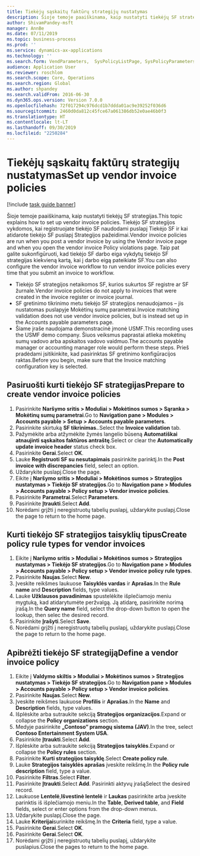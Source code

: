 ```yaml
---
title: Tiekėjų sąskaitų faktūrų strategijų nustatymas
description: Šioje temoje paaiškinama, kaip nustatyti tiekėjų SF strategijas.
author: ShivamPandey-msft
manager: AnnBe
ms.date: 07/11/2019
ms.topic: business-process
ms.prod: ''
ms.service: dynamics-ax-applications
ms.technology: ''
ms.search.form: VendParameters,  SysPolicyListPage, SysPolicyParameters, SysPolicySourceDocumentRuleType, SysPolicy, SysPolicySourceDocumentRule, SysQueryForm, SysQueryTableLookUp, SysQueryPrefixLookUp, SysQueryFieldLookUp
audience: Application User
ms.reviewer: roschlom
ms.search.scope: Core, Operations
ms.search.region: Global
ms.author: shpandey
ms.search.validFrom: 2016-06-30
ms.dyn365.ops.version: Version 7.0.0
ms.openlocfilehash: 72f017294c976dcd1b7ddda01ac9e39252f036d6
ms.sourcegitcommit: 2460d0da812c45fce67a061386db52e0ae46b0f3
ms.translationtype: HT
ms.contentlocale: lt-LT
ms.lasthandoff: 09/30/2019
ms.locfileid: "2250284"
---
```

# <a name="set-up-vendor-invoice-policies"></a><span data-ttu-id="92d7d-103">Tiekėjų sąskaitų faktūrų strategijų nustatymas</span><span class="sxs-lookup"><span data-stu-id="92d7d-103">Set up vendor invoice policies</span></span>

[!include [task guide banner](../../includes/task-guide-banner.md)]

<span data-ttu-id="92d7d-104">Šioje temoje paaiškinama, kaip nustatyti tiekėjų SF strategijas.</span><span class="sxs-lookup"><span data-stu-id="92d7d-104">This topic explains how to set up vendor invoice policies.</span></span> <span data-ttu-id="92d7d-105">Tiekėjo SF strategijos vykdomos, kai registruojate tiekėjo SF naudodami puslapį Tiekėjo SF ir kai atidarote tiekėjo SF puslapį Strategijos pažeidimai.</span><span class="sxs-lookup"><span data-stu-id="92d7d-105">Vendor invoice policies are run when you post a vendor invoice by using the Vendor invoice page and when you open the vendor invoice Policy violations page.</span></span> <span data-ttu-id="92d7d-106">Taip pat galite sukonfigūruoti, kad tiekėjo SF darbo eiga vykdytų tiekėjo SF strategijas kiekvieną kartą, kai į darbo eigą pateikiate SF.</span><span class="sxs-lookup"><span data-stu-id="92d7d-106">You can also configure the vendor invoice workflow to run vendor invoice policies every time that you submit an invoice to workflow.</span></span> 

- <span data-ttu-id="92d7d-107">Tiekėjo SF strategijos netaikomos SF, kurios sukurtos SF registre ar SF žurnale.</span><span class="sxs-lookup"><span data-stu-id="92d7d-107">Vendor invoice policies do not apply to invoices that were created in the invoice register or invoice journal.</span></span>  
- <span data-ttu-id="92d7d-108">SF gretinimo tikrinimo metu tiekėjo SF strategijos nenaudojamos – jis nustatomas puslapyje Mokėtinų sumų parametrai.</span><span class="sxs-lookup"><span data-stu-id="92d7d-108">Invoice matching validation does not use vendor invoice policies, but is instead set up in the Accounts payable parameters page.</span></span>  
- <span data-ttu-id="92d7d-109">Šiame įraše naudojama demonstracinė įmonė USMF.</span><span class="sxs-lookup"><span data-stu-id="92d7d-109">This recording uses the USMF demo company.</span></span> <span data-ttu-id="92d7d-110">Šiuos veiksmus paprastai atlieka mokėtinų sumų vadovo arba apskaitos vadovo vaidmuo.</span><span class="sxs-lookup"><span data-stu-id="92d7d-110">The accounts payable manager or accounting manager role would perform these steps.</span></span> <span data-ttu-id="92d7d-111">Prieš pradėdami įsitikinkite, kad pasirinktas SF gretinimo konfigūracijos raktas.</span><span class="sxs-lookup"><span data-stu-id="92d7d-111">Before you begin, make sure that the Invoice matching configuration key is selected.</span></span>


## <a name="prepare-to-create-vendor-invoice-policies"></a><span data-ttu-id="92d7d-112">Pasiruošti kurti tiekėjo SF strategijas</span><span class="sxs-lookup"><span data-stu-id="92d7d-112">Prepare to create vendor invoice policies</span></span>
1. <span data-ttu-id="92d7d-113">Pasirinkite **Naršymo sritis > Moduliai > Mokėtinos sumos > Sąranka > Mokėtinų sumų parametrai**.</span><span class="sxs-lookup"><span data-stu-id="92d7d-113">Go to **Navigation pane > Modules > Accounts payable > Setup > Accounts payable parameters**.</span></span>
2. <span data-ttu-id="92d7d-114">Pasirinkite skirtuką **SF tikrinimas.**.</span><span class="sxs-lookup"><span data-stu-id="92d7d-114">Select the **Invoice validation** tab.</span></span>
3. <span data-ttu-id="92d7d-115">Pažymėkite arba atžymėkite žymės langelio būseną **Automatiškai atnaujinti sąskaitos faktūros antraštę**.</span><span class="sxs-lookup"><span data-stu-id="92d7d-115">Select or clear the **Automatically update invoice header** status check box.</span></span>
4. <span data-ttu-id="92d7d-116">Pasirinkite **Gerai**.</span><span class="sxs-lookup"><span data-stu-id="92d7d-116">Select **OK**.</span></span>
5. <span data-ttu-id="92d7d-117">Lauke **Registruoti SF su nesutapimais** pasirinkite parinktį.</span><span class="sxs-lookup"><span data-stu-id="92d7d-117">In the **Post invoice with discrepancies** field, select an option.</span></span>
6. <span data-ttu-id="92d7d-118">Uždarykite puslapį.</span><span class="sxs-lookup"><span data-stu-id="92d7d-118">Close the page.</span></span>
7. <span data-ttu-id="92d7d-119">Eikite į **Naršymo sritis > Moduliai > Mokėtinos sumos > Strategijos nustatymas > Tiekėjo SF strategijos**.</span><span class="sxs-lookup"><span data-stu-id="92d7d-119">Go to **Navigation pane > Modules > Accounts payable > Policy setup > Vendor invoice policies**.</span></span>
8. <span data-ttu-id="92d7d-120">Pasirinkite **Parametrai**.</span><span class="sxs-lookup"><span data-stu-id="92d7d-120">Select **Parameters**.</span></span>
9. <span data-ttu-id="92d7d-121">Pasirinkite **Įtraukti**.</span><span class="sxs-lookup"><span data-stu-id="92d7d-121">Select **Add**.</span></span>
10. <span data-ttu-id="92d7d-122">Norėdami grįžti į neregistruotų tabelių puslapį, uždarykite puslapį.</span><span class="sxs-lookup"><span data-stu-id="92d7d-122">Close the page to return to the home page.</span></span>

## <a name="create-policy-rule-types-for-vendor-invoices"></a><span data-ttu-id="92d7d-123">Kurti tiekėjo SF strategijos taisyklių tipus</span><span class="sxs-lookup"><span data-stu-id="92d7d-123">Create policy rule types for vendor invoices</span></span>
1. <span data-ttu-id="92d7d-124">Eikite į **Naršymo sritis > Moduliai > Mokėtinos sumos > Strategijos nustatymas > Tiekėjo SF strategijos**.</span><span class="sxs-lookup"><span data-stu-id="92d7d-124">Go to **Navigation pane > Modules > Accounts payable > Policy setup > Vendor invoice policy rule types**.</span></span>
2. <span data-ttu-id="92d7d-125">Pasirinkite **Naujas**.</span><span class="sxs-lookup"><span data-stu-id="92d7d-125">Select **New**.</span></span>
3. <span data-ttu-id="92d7d-126">Įveskite reikšmes laukuose **Taisyklės vardas** ir **Aprašas**.</span><span class="sxs-lookup"><span data-stu-id="92d7d-126">In the **Rule name** and **Description** fields, type values.</span></span>
4. <span data-ttu-id="92d7d-127">Lauke **Užklausos pavadinimas** spustelėkite išplečiamojo meniu mygtuką, kad atidarytumėte peržvalgą. Ją atidarę, pasirinkite norimą įrašą.</span><span class="sxs-lookup"><span data-stu-id="92d7d-127">In the **Query name** field, select the drop-down button to open the lookup, then selec the desired record.</span></span>
5. <span data-ttu-id="92d7d-128">Pasirinkite **Įrašyti**.</span><span class="sxs-lookup"><span data-stu-id="92d7d-128">Select **Save**.</span></span>
6. <span data-ttu-id="92d7d-129">Norėdami grįžti į neregistruotų tabelių puslapį, uždarykite puslapį.</span><span class="sxs-lookup"><span data-stu-id="92d7d-129">Close the page to return to the home page.</span></span>

## <a name="define-a-vendor-invoice-policy"></a><span data-ttu-id="92d7d-130">Apibrėžti tiekėjo SF strategiją</span><span class="sxs-lookup"><span data-stu-id="92d7d-130">Define a vendor invoice policy</span></span>
1. <span data-ttu-id="92d7d-131">Eikite į **Valdymo skiltis > Moduliai > Mokėtinos sumos > Strategijos nustatymas > Tiekėjo SF strategijos**.</span><span class="sxs-lookup"><span data-stu-id="92d7d-131">Go to **Navigation pane > Modules > Accounts payable > Policy setup > Vendor invoice policies**.</span></span>
2. <span data-ttu-id="92d7d-132">Pasirinkite **Naujas**.</span><span class="sxs-lookup"><span data-stu-id="92d7d-132">Select **New**.</span></span>
3. <span data-ttu-id="92d7d-133">Įveskite reikšmes laukuose **Profilis** ir **Aprašas**.</span><span class="sxs-lookup"><span data-stu-id="92d7d-133">In the **Name** and **Description** fields, type values.</span></span>
4. <span data-ttu-id="92d7d-134">Išplėskite arba sutraukite sekciją **Strategijos organizacijos**.</span><span class="sxs-lookup"><span data-stu-id="92d7d-134">Expand or collapse the **Policy organizations** section.</span></span>
5. <span data-ttu-id="92d7d-135">Medyje pasirinkite **„Contoso“ pramogų sistema (JAV)**.</span><span class="sxs-lookup"><span data-stu-id="92d7d-135">In the tree, select **Contoso Entertainment System USA**.</span></span>
6. <span data-ttu-id="92d7d-136">Pasirinkite **Įtraukti**.</span><span class="sxs-lookup"><span data-stu-id="92d7d-136">Select **Add**.</span></span>
7. <span data-ttu-id="92d7d-137">Išplėskite arba sutraukite sekciją **Strategijos taisyklės**.</span><span class="sxs-lookup"><span data-stu-id="92d7d-137">Expand or collapse the **Policy rules** section.</span></span>
8. <span data-ttu-id="92d7d-138">Pasirinkite **Kurti strategijos taisyklę**.</span><span class="sxs-lookup"><span data-stu-id="92d7d-138">Select **Create policy rule**.</span></span>
9. <span data-ttu-id="92d7d-139">Lauke **Strategijos taisyklės aprašas** įveskite reikšmę.</span><span class="sxs-lookup"><span data-stu-id="92d7d-139">In the **Policy rule description** field, type a value.</span></span>
10. <span data-ttu-id="92d7d-140">Pasirinkite **Filtras**.</span><span class="sxs-lookup"><span data-stu-id="92d7d-140">Select **Filter**.</span></span>
11. <span data-ttu-id="92d7d-141">Pasirinkite **Įtraukti**.</span><span class="sxs-lookup"><span data-stu-id="92d7d-141">Select **Add**.</span></span> <span data-ttu-id="92d7d-142">Pasirinkti aktyvų įrašą</span><span class="sxs-lookup"><span data-stu-id="92d7d-142">Select the desired record.</span></span>
12. <span data-ttu-id="92d7d-143">Laukuose **Lentelė**,**Išvestinė lentelė** ir **Laukas** pasirinkite arba įveskite parinktis iš išplečiamojo meniu.</span><span class="sxs-lookup"><span data-stu-id="92d7d-143">In the **Table**, **Derived table**, and **Field** fields, select or enter options from the drop-down menus.</span></span>
13. <span data-ttu-id="92d7d-144">Uždarykite puslapį.</span><span class="sxs-lookup"><span data-stu-id="92d7d-144">Close the page.</span></span>
14. <span data-ttu-id="92d7d-145">Lauke **Kriterijai**surinkite reikšmę.</span><span class="sxs-lookup"><span data-stu-id="92d7d-145">In the **Criteria** field, type a value.</span></span>
15. <span data-ttu-id="92d7d-146">Pasirinkite **Gerai**.</span><span class="sxs-lookup"><span data-stu-id="92d7d-146">Select **OK**.</span></span>
16. <span data-ttu-id="92d7d-147">Pasirinkite **Gerai**.</span><span class="sxs-lookup"><span data-stu-id="92d7d-147">Select **OK**.</span></span>
17. <span data-ttu-id="92d7d-148">Norėdami grįžti į neregistruotų tabelių puslapį, uždarykite puslapius.</span><span class="sxs-lookup"><span data-stu-id="92d7d-148">Close the pages to return to the home page.</span></span>

